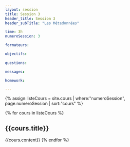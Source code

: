 ```yaml
---
layout: session
title: Session 3
header_title: Session 3
header_subTitle: "Les Métadonnées"

time: 3h
numeroSession: 3

formateurs:

objectifs:
  
questions:

messages:

homework:

---
```


{% assign listeCours = site.cours | where:"numeroSession", page.numeroSession | sort:"cours" %}

{% for cours in listeCours  %}
## {{cours.title}}
{{cours.content}}
{% endfor %}